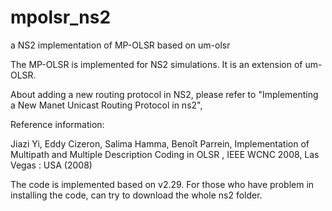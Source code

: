 # mpolsr_ns2
a NS2 implementation of MP-OLSR based on um-olsr

The MP-OLSR is implemented for NS2 simulations. It is an extension of um-OLSR.

About adding a new routing protocol in NS2, please refer to "Implementing a New Manet Unicast Routing Protocol in ns2",

Reference information:

Jiazi Yi, Eddy Cizeron, Salima Hamma, Benoît Parrein, Implementation of Multipath and Multiple Description Coding in OLSR , IEEE WCNC 2008, Las Vegas : USA (2008)

The code is implemented based on v2.29. For those who have problem in installing the code, can try to download the whole ns2 folder.


